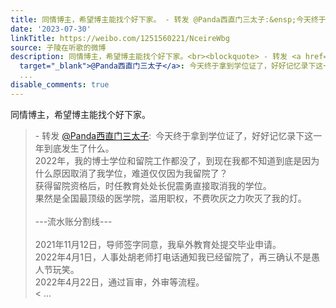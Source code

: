 ```yaml
---
title: 同情博主，希望博主能找个好下家。 - 转发 @Panda西直门三太子:&ensp;今天终于拿到学位证了，好好记忆录下这一年到底发生了什么。2022年，我的博士学位和留院工...
date: '2023-07-30'
linkTitle: https://weibo.com/1251560221/NceireWbg
source: 子陵在听歌的微博
description: 同情博主，希望博主能找个好下家。<br><blockquote> - 转发 <a href="https://weibo.com/3335748710"
  target="_blank">@Panda西直门三太子</a>: 今天终于拿到学位证了，好好记忆录下这一年到底发生了什么。<br>2022年，我的博士学位和留院工作都没了，到现在我都不知道到底是因为什么原因取消了我学位，难道仅仅因为我留院了？<br>获得留院资格后，时任教育处处长倪震勇直接取消我的学位。<br>果然是全国最顶级的医学院，滥用职权，不费吹灰之力吹灭了我的灯。<br><br>---流水账分割线---<br><br>2021年11月12日，导师签字同意，我阜外教育处提交毕业申请。<br>2022年4月1日，人事处胡老师打电话通知我已经留院了，再三确认不是愚人节玩笑。<br>2022年4月22日，通过盲审，外审等流程。<br><
  ...
disable_comments: true
---
```

同情博主，希望博主能找个好下家。<br><blockquote> - 转发 <a href="https://weibo.com/3335748710" target="_blank">@Panda西直门三太子</a>: 今天终于拿到学位证了，好好记忆录下这一年到底发生了什么。<br>2022年，我的博士学位和留院工作都没了，到现在我都不知道到底是因为什么原因取消了我学位，难道仅仅因为我留院了？<br>获得留院资格后，时任教育处处长倪震勇直接取消我的学位。<br>果然是全国最顶级的医学院，滥用职权，不费吹灰之力吹灭了我的灯。<br><br>---流水账分割线---<br><br>2021年11月12日，导师签字同意，我阜外教育处提交毕业申请。<br>2022年4月1日，人事处胡老师打电话通知我已经留院了，再三确认不是愚人节玩笑。<br>2022年4月22日，通过盲审，外审等流程。<br>< ...